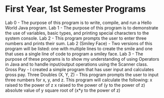 # First Year, 1st Semester Programs
Lab 0 - The purpose of this program is to write, compile, and run a Hello World Java program.
Lab 1 - The purpose of this program is to demonstrate the use of variables, basic types, and printing special characters to the system console.
Lab 2 - This program prompts the user to enter three numbers and prints their sum.
Lab 2 (Smiley Face) - Two versions of this program will be listed: one with multiple lines to create the smile and one that uses a single line of code to program a smiley face.
Lab 3 - The purpose of these programs is to show my understanding of using Operators in Java and to handle input/output operations using the Scanner class.
Gross Pay - I created a simple program that has user input and calculates gross pay. 
Three Doubles (X, Y, Z) - This program prompts the user to input three numbers for x, y, and z. This program will calculate the following:
x raised to the power of z 
x raised to the power of (y to the power of z)
absolute value of y
square root of (x*y to the power of z)






